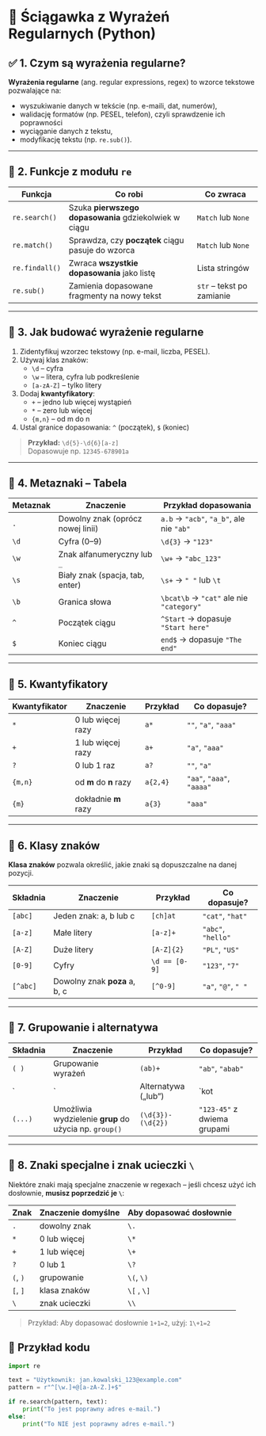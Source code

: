 # 📘 Ściągawka z Wyrażeń Regularnych (Python)

## ✅ 1. Czym są wyrażenia regularne?

**Wyrażenia regularne** (ang. regular expressions, regex) to wzorce tekstowe pozwalające na:
- wyszukiwanie danych w tekście (np. e-maili, dat, numerów),
- walidację formatów (np. PESEL, telefon), czyli sprawdzenie ich poprawności
- wyciąganie danych z tekstu,
- modyfikację tekstu (np. `re.sub()`).

---

## 🧠 2. Funkcje z modułu `re`

| Funkcja        | Co robi                                                     | Co zwraca                                |
|----------------|-------------------------------------------------------------|---------------------|
| `re.search()`  | Szuka **pierwszego dopasowania** gdziekolwiek w ciągu       | `Match` lub `None`                        |
| `re.match()`   | Sprawdza, czy **początek** ciągu pasuje do wzorca           | `Match` lub `None`                        |
| `re.findall()` | Zwraca **wszystkie dopasowania** jako listę                 | Lista stringów
| `re.sub()`     | Zamienia dopasowane fragmenty na nowy tekst                 | `str` – tekst po zamianie                |

---

## 🧱 3. Jak budować wyrażenie regularne

1. Zidentyfikuj wzorzec tekstowy (np. e-mail, liczba, PESEL).
2. Używaj klas znaków:
   - `\d` – cyfra
   - `\w` – litera, cyfra lub podkreślenie
   - `[a-zA-Z]` – tylko litery
3. Dodaj **kwantyfikatory**:
   - `+` – jedno lub więcej wystąpień
   - `*` – zero lub więcej
   - `{m,n}` – od m do n
4. Ustal granice dopasowania: `^` (początek), `$` (koniec)

> **Przykład:** `\d{5}-\d{6}[a-z]`  
> Dopasowuje np. `12345-678901a`

---

## 🎯 4. Metaznaki – Tabela

| Metaznak | Znaczenie                                   | Przykład dopasowania                         |
|----------|----------------------------------------------|----------------------------------------------|
| `.`      | Dowolny znak (oprócz nowej linii)            | `a.b` → `"acb"`, `"a_b"`, ale nie `"ab"`     |
| `\d`     | Cyfra (0–9)                                  | `\d{3}` → `"123"`                             |
| `\w`     | Znak alfanumeryczny lub `_`                  | `\w+` → `"abc_123"`                           |
| `\s`     | Biały znak (spacja, tab, enter)              | `\s+` → `" "` lub `\t`                        |
| `\b`     | Granica słowa                                | `\bcat\b` → `"cat"` ale nie `"category"`      |
| `^`      | Początek ciągu                               | `^Start` → dopasuje `"Start here"`           |
| `$`      | Koniec ciągu                                 | `end$` → dopasuje `"The end"`                |

---


## 🔢 5. Kwantyfikatory

| Kwantyfikator | Znaczenie                                          | Przykład                | Co dopasuje?                    |
|---------------|-----------------------------------------------------|--------------------------|---------------------------------|
| `*`           | 0 lub więcej razy                                   | `a*`                     | `""`, `"a"`, `"aaa"`            |
| `+`           | 1 lub więcej razy                                   | `a+`                     | `"a"`, `"aaa"`                  |
| `?`           | 0 lub 1 raz                                         | `a?`                     | `""`, `"a"`                     |
| `{m,n}`       | od **m** do **n** razy                              | `a{2,4}`                 | `"aa"`, `"aaa"`, `"aaaa"`       |
| `{m}`         | dokładnie **m** razy                                | `a{3}`                   | `"aaa"`                         |

---

## 🧱 6. Klasy znaków

**Klasa znaków** pozwala określić, jakie znaki są dopuszczalne na danej pozycji.

| Składnia         | Znaczenie                                     | Przykład         | Co dopasuje?            |
|------------------|-----------------------------------------------|------------------|-------------------------|
| `[abc]`          | Jeden znak: a, b lub c                        | `[ch]at`         | `"cat"`, `"hat"`        |
| `[a-z]`          | Małe litery                                   | `[a-z]+`         | `"abc"`, `"hello"`      |
| `[A-Z]`          | Duże litery                                   | `[A-Z]{2}`       | `"PL"`, `"US"`          |
| `[0-9]`          | Cyfry                                          | `\d == [0-9]`    | `"123"`, `"7"`          |
| `[^abc]`         | Dowolny znak **poza** a, b, c                 | `[^0-9]`         | `"a"`, `"@"`, `" "`     |

---

## 🧩 7. Grupowanie i alternatywa

| Składnia   | Znaczenie                                         | Przykład               | Co dopasuje?                  |
|------------|----------------------------------------------------|------------------------|-------------------------------|
| `( )`      | Grupowanie wyrażeń                                 | `(ab)+`                | `"ab"`, `"abab"`              |
| `|`        | Alternatywa („lub”)                                | `kot|pies`             | `"kot"` lub `"pies"`          |
| `(...)`    | Umożliwia wydzielenie **grup** do użycia np. `group()` | `(\d{3})-(\d{2})`   | `"123-45"` z dwiema grupami   |

---

## 🧷 8. Znaki specjalne i znak ucieczki `\`

Niektóre znaki mają specjalne znaczenie w regexach – jeśli chcesz użyć ich dosłownie, **musisz poprzedzić je `\`**:

| Znak    | Znaczenie domyślne     | Aby dopasować dosłownie      |
|---------|-------------------------|-------------------------------|
| `.`     | dowolny znak             | `\.`                          |
| `*`     | 0 lub więcej             | `\*`                          |
| `+`     | 1 lub więcej             | `\+`                          |
| `?`     | 0 lub 1                  | `\?`                          |
| `(`, `)`| grupowanie               | `\(`, `\)`                    |
| `[`, `]`| klasa znaków             | `\[` , `\]`                   |
| `\`     | znak ucieczki            | `\\`                          |

> Przykład: Aby dopasować dosłownie `1+1=2`, użyj: `1\+1=2`


## 🧪 Przykład kodu

```python
import re

text = "Użytkownik: jan.kowalski_123@example.com"
pattern = r"^[\w.]+@[a-zA-Z.]+$"

if re.search(pattern, text):
    print("To jest poprawny adres e-mail.")
else:
    print("To NIE jest poprawny adres e-mail.")

